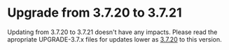# Upgrade from 3.7.20 to 3.7.21

Updating from 3.7.20 to 3.7.21 doesn't have any impacts. Please read the apropriate UPGRADE-3.7.x files for updates lower as [3.7.20](UPGRADE-3.7.20.md) to this version.

